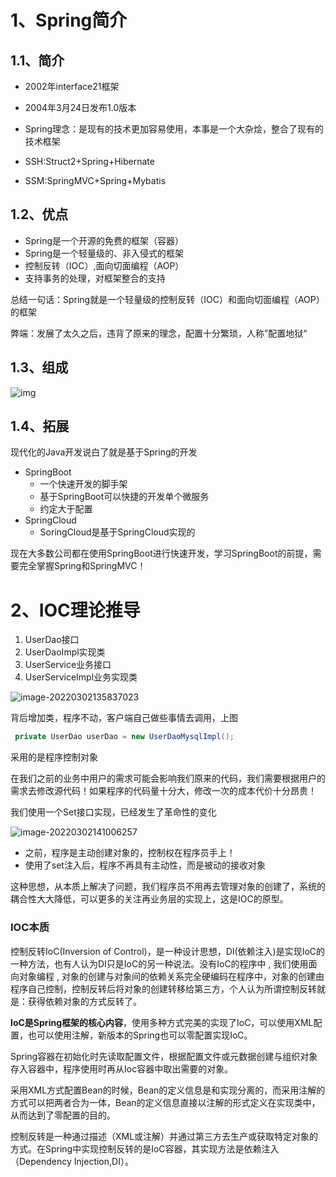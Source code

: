 # 1、Spring简介

## 1.1、简介

- 2002年interface21框架
- 2004年3月24日发布1.0版本
- Spring理念：是现有的技术更加容易使用，本事是一个大杂烩，整合了现有的技术框架



- SSH:Struct2+Spring+Hibernate
- SSM:SpringMVC+Spring+Mybatis



## 1.2、优点

- Spring是一个开源的免费的框架（容器）
- Spring是一个轻量级的、非入侵式的框架
- 控制反转（IOC）,面向切面编程（AOP）
- 支持事务的处理，对框架整合的支持

总结一句话：Spring就是一个轻量级的控制反转（IOC）和面向切面编程（AOP）的框架

弊端：发展了太久之后，违背了原来的理念，配置十分繁琐，人称”配置地狱“



## 1.3、组成

![img](F:\学习\java面试\Spring\img\Spring七大模块)

## 1.4、拓展

现代化的Java开发说白了就是基于Spring的开发

- SpringBoot
  - 一个快速开发的脚手架
  - 基于SpringBoot可以快捷的开发单个微服务
  - 约定大于配置
- SpringCloud
  - SoringCloud是基于SpringCloud实现的

现在大多数公司都在使用SpringBoot进行快速开发，学习SpringBoot的前提，需要完全掌握Spring和SpringMVC！

# 2、IOC理论推导

1. UserDao接口
2. UserDaoImpl实现类
3. UserService业务接口
4. UserServiceImpl业务实现类

![image-20220302135837023](F:\学习\java面试\Spring\img\IOC推导01)

背后增加类，程序不动，客户端自己做些事情去调用，上图

```java
 private UserDao userDao = new UserDaoMysqlImpl();
```

采用的是程序控制对象

在我们之前的业务中用户的需求可能会影响我们原来的代码，我们需要根据用户的需求去修改源代码！如果程序的代码量十分大，修改一次的成本代价十分昂贵！

我们使用一个Set接口实现，已经发生了革命性的变化

![image-20220302141006257](C:\Users\Liu\AppData\Roaming\Typora\typora-user-images\image-20220302141006257.png)

- 之前，程序是主动创建对象的，控制权在程序员手上！
- 使用了set注入后，程序不再具有主动性，而是被动的接收对象

这种思想，从本质上解决了问题，我们程序员不用再去管理对象的创建了，系统的耦合性大大降低，可以更多的关注再业务层的实现上，这是IOC的原型。

### IOC本质

控制反转IoC(Inversion of Control)，是一种设计思想，DI(依赖注入)是实现IoC的一种方法，也有人认为DI只是IoC的另一种说法。没有IoC的程序中 , 我们使用面向对象编程 , 对象的创建与对象间的依赖关系完全硬编码在程序中，对象的创建由程序自己控制，控制反转后将对象的创建转移给第三方，个人认为所谓控制反转就是：获得依赖对象的方式反转了。

**IoC是Spring框架的核心内容**，使用多种方式完美的实现了IoC，可以使用XML配置，也可以使用注解，新版本的Spring也可以零配置实现IoC。

Spring容器在初始化时先读取配置文件，根据配置文件或元数据创建与组织对象存入容器中，程序使用时再从Ioc容器中取出需要的对象。

采用XML方式配置Bean的时候，Bean的定义信息是和实现分离的，而采用注解的方式可以把两者合为一体，Bean的定义信息直接以注解的形式定义在实现类中，从而达到了零配置的目的。

控制反转是一种通过描述（XML或注解）并通过第三方去生产或获取特定对象的方式。在Spring中实现控制反转的是IoC容器，其实现方法是依赖注入（Dependency Injection,DI）。

